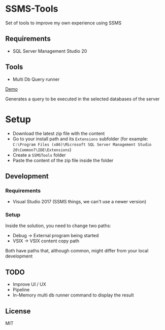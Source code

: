 # SSMS-Tools
Set of tools to improve my own experience using SSMS

## Requirements
- SQL Server Management Studio 20

## Tools
- Multi Db Query runner


[Demo](https://github.com/user-attachments/assets/268998ef-60fb-4b83-ab3c-4ce822cfeb95)

Generates a query to be executed in the selected databases of the server

# Setup
- Download the latest zip file with the content
- Go to your install path and its `Extensions` subfolder (for example: `C:\Program Files (x86)\Microsoft SQL Server Management Studio 20\Common7\IDE\Extensions`)
- Create a `SSMSTools` folder
- Paste the content of the zip file inside the folder

## Development
### Requirements
- Visual Studio 2017 (SSMS things, we can't use a newer version)

### Setup
Inside the solution, you need to change two paths:
- Debug -> External program being started
- VSIX -> VSIX content copy path

Both have paths that, although common, might differ from your local development

## TODO
- Improve UI / UX
- Pipeline
- In-Memory multi db runner command to display the result

## License
MIT
